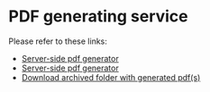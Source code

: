 # PDF generating service

Please refer to these links:

- [Server-side pdf generator](https://medium.com/@hardeek.sharma/converting-html-template-to-pdf-using-nodejs-2eff0247b50)
- [Server-side pdf generator](https://blog.risingstack.com/pdf-from-html-node-js-puppeteer/)
- [Download archived folder with generated pdf(s)](https://stackoverflow.com/questions/52501072/how-to-download-zip-folder-from-node-js-server)

